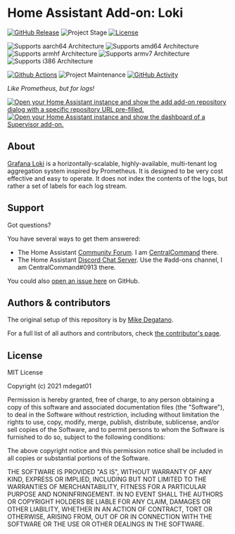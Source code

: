 # Home Assistant Add-on: Loki

[![GitHub Release][releases-shield]][releases]
![Project Stage][project-stage-shield]
[![License][license-shield]](LICENSE.md)

![Supports aarch64 Architecture][aarch64-shield]
![Supports amd64 Architecture][amd64-shield]
![Supports armhf Architecture][armhf-shield]
![Supports armv7 Architecture][armv7-shield]
![Supports i386 Architecture][i386-shield]

[![Github Actions][github-actions-shield]][github-actions]
![Project Maintenance][maintenance-shield]
[![GitHub Activity][commits-shield]][commits]

_Like Prometheus, but for logs!_

[![Open your Home Assistant instance and show the add add-on repository dialog
with a specific repository URL pre-filled.][add-repo-shield]][add-repo]
[![Open your Home Assistant instance and show the dashboard of a Supervisor add-on.][add-addon-shield]][add-addon]

## About

[Grafana Loki][loki] is a horizontally-scalable,
highly-available, multi-tenant log aggregation system inspired by Prometheus. It
is designed to be very cost effective and easy to operate. It does not index the
contents of the logs, but rather a set of labels for each log stream.

## Support

Got questions?

You have several ways to get them answered:

- The Home Assistant [Community Forum][forum]. I am
  [CentralCommand][forum-centralcommand] there.
- The Home Assistant [Discord Chat Server][discord-ha]. Use the #add-ons channel,
  I am CentralCommand#0913 there.

You could also [open an issue here][issue] on GitHub.

## Authors & contributors

The original setup of this repository is by [Mike Degatano][mdegat01].

For a full list of all authors and contributors,
check [the contributor's page][contributors].

## License

MIT License

Copyright (c) 2021 mdegat01

Permission is hereby granted, free of charge, to any person obtaining a copy
of this software and associated documentation files (the "Software"), to deal
in the Software without restriction, including without limitation the rights
to use, copy, modify, merge, publish, distribute, sublicense, and/or sell
copies of the Software, and to permit persons to whom the Software is
furnished to do so, subject to the following conditions:

The above copyright notice and this permission notice shall be included in all
copies or substantial portions of the Software.

THE SOFTWARE IS PROVIDED "AS IS", WITHOUT WARRANTY OF ANY KIND, EXPRESS OR
IMPLIED, INCLUDING BUT NOT LIMITED TO THE WARRANTIES OF MERCHANTABILITY,
FITNESS FOR A PARTICULAR PURPOSE AND NONINFRINGEMENT. IN NO EVENT SHALL THE
AUTHORS OR COPYRIGHT HOLDERS BE LIABLE FOR ANY CLAIM, DAMAGES OR OTHER
LIABILITY, WHETHER IN AN ACTION OF CONTRACT, TORT OR OTHERWISE, ARISING FROM,
OUT OF OR IN CONNECTION WITH THE SOFTWARE OR THE USE OR OTHER DEALINGS IN THE
SOFTWARE.

[aarch64-shield]: https://img.shields.io/badge/aarch64-yes-green.svg
[add-addon-shield]: https://my.home-assistant.io/badges/supervisor_addon.svg
[add-addon]: https://my.home-assistant.io/redirect/supervisor_addon/?addon=39bd2704_loki
[add-repo-shield]: https://my.home-assistant.io/badges/supervisor_add_addon_repository.svg
[add-repo]: https://my.home-assistant.io/redirect/supervisor_add_addon_repository/?repository_url=https%3A//github.com/mdegat01/hassio-addons
[amd64-shield]: https://img.shields.io/badge/amd64-yes-green.svg
[armhf-shield]: https://img.shields.io/badge/armhf-no-red.svg
[armv7-shield]: https://img.shields.io/badge/armv7-yes-green.svg
[commits-shield]: https://img.shields.io/github/commit-activity/y/mdegat01/addon-loki.svg
[commits]: https://github.com/mdegat01/addon-loki/commits/main
[contributors]: https://github.com/mdegat01/addon-loki/graphs/contributors
[discord-ha]: https://discord.gg/c5DvZ4e
[docs]: https://github.com/mdegat01/addon-loki/blob/main/loki/DOCS.md
[forum-centralcommand]: https://community.home-assistant.io/u/CentralCommand/?u=CentralCommand
[forum]: https://community.home-assistant.io?u=CentralCommand
[loki]: https://grafana.com/oss/loki/
[mdegat01]: https://github.com/mdegat01
[github-actions-shield]: https://github.com/mdegat01/addon-loki/workflows/CI/badge.svg
[github-actions]: https://github.com/mdegat01/addon-loki/actions
[i386-shield]: https://img.shields.io/badge/i386-no-red.svg
[issue]: https://github.com/mdegat01/addon-loki/issues
[license-shield]: https://img.shields.io/github/license/mdegat01/addon-loki.svg
[maintenance-shield]: https://img.shields.io/maintenance/yes/2021.svg
[project-stage-shield]: https://img.shields.io/badge/project%20stage-experimental-yellow.svg
[releases-shield]: https://img.shields.io/github/release/mdegat01/addon-loki.svg
[releases]: https://github.com/mdegat01/addon-loki/releases